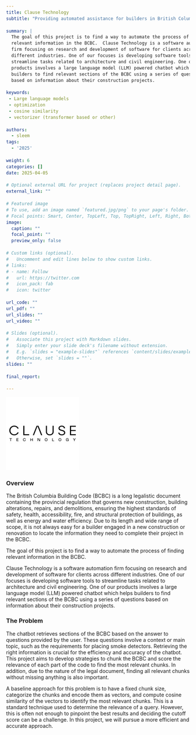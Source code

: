 ```yaml
---
title: Clause Technology
subtitle: "Providing automated assistance for builders in British Columbia"

summary: |
  The goal of this project is to find a way to automate the process of finding
  relevant information in the BCBC.  Clause Technology is a software automation
  firm focusing on research and development of software for clients across
  different industries. One of our focuses is developing software tools to
  streamline tasks related to architecture and civil engineering. One of our
  products involves a large language model (LLM) powered chatbot which helps
  builders to find relevant sections of the BCBC using a series of questions
  based on information about their construction projects.

keywords:
 - Large language models
 - optimization
 - cosine similarity
 - vectorizer (transformer based or other)

authors:
  - sleem
tags:
  - '2025'

weight: 6
categories: []
date: 2025-04-05

# Optional external URL for project (replaces project detail page).
external_link: ""

# Featured image
# To use, add an image named `featured.jpg/png` to your page's folder.
# Focal points: Smart, Center, TopLeft, Top, TopRight, Left, Right, BottomLeft, Bottom, BottomRight.
image:
  caption: ""
  focal_point: ""
  preview_only: false

# Custom links (optional).
#   Uncomment and edit lines below to show custom links.
# links:
# - name: Follow
#   url: https://twitter.com
#   icon_pack: fab
#   icon: twitter

url_code: ""
url_pdf: ""
url_slides: ""
url_video: ""

# Slides (optional).
#   Associate this project with Markdown slides.
#   Simply enter your slide deck's filename without extension.
#   E.g. `slides = "example-slides"` references `content/slides/example-slides.md`.
#   Otherwise, set `slides = ""`.
slides: ""

final_report:

---
```

![](ClauseLogo.jpg)
### Overview
The British Columbia Building Code (BCBC) is a long legalistic document
containing the provincial regulation that governs new construction, building
alterations, repairs, and demolitions, ensuring the highest standards of safety,
health, accessibility, fire, and structural protection of buildings, as well as
energy and water efficiency. Due to its length and wide range of scope, it is
not always easy for a builder engaged in a new construction or renovation to
locate the information they need to complete their project in the BCBC.

The goal of this project is to find a way to automate the process of finding relevant information in the BCBC.

Clause Technology is a software automation firm focusing on research and
development of software for clients across different industries. One of our
focuses is developing software tools to streamline tasks related to architecture
and civil engineering. One of our products involves a large language model (LLM)
powered chatbot which helps builders to find relevant sections of the BCBC using
a series of questions based on information about their construction projects.

### The Problem
The chatbot retrieves sections of the BCBC based on the answer to questions
provided by the user.  These questions involve a context or main topic, such as
the requirements for placing smoke detectors.  Retrieving the right information
is crucial for the efficiency and accuracy of the chatbot. This project aims to
develop strategies to chunk the BCBC and score the relevance of each part of the
code to find the most relevant chunks. In addition, due to the nature of the
legal document, finding all relevant chunks without missing anything is also
important.

A baseline approach for this problem is to have a fixed chunk size, categorize
the chunks and encode them as vectors, and compute cosine similarity of the
vectors to identify the most relevant chunks.  This is a standard technique used
to determine the relevance of a query.  However, this  is often not enough to
pinpoint the best results and deciding the cutoff score can be a challenge.  In
this project, we will pursue a more efficient and accurate approach.
